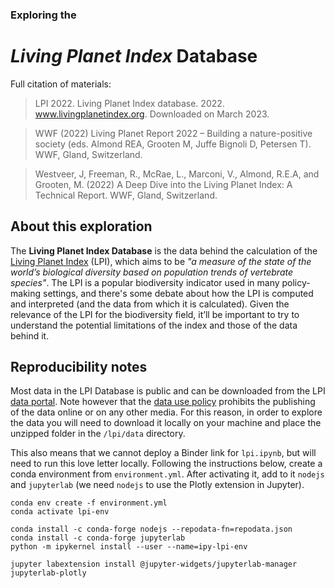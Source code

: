 ### Exploring the
# _Living Planet Index_ Database

Full citation of materials:
> LPI 2022. Living Planet Index database. 2022. www.livingplanetindex.org. Downloaded on March 2023.

> WWF (2022) Living Planet Report 2022 – Building a nature-positive society (eds. Almond REA, Grooten M, Juffe Bignoli D, Petersen T). WWF, Gland, Switzerland.

> Westveer, J, Freeman, R., McRae, L., Marconi, V., Almond, R.E.A, and Grooten, M. (2022) A Deep Dive into the Living Planet Index: A Technical Report. WWF, Gland, Switzerland.

## About this exploration

The **Living Planet Index Database** is the data behind the calculation of the [Living Planet Index](https://www.livingplanetindex.org/) (LPI), 
which aims to be _"a measure of the state of the world’s biological diversity based on population trends of vertebrate species"_. 
The LPI is a popular biodiversity indicator used in many policy-making settings, and there's some debate about how the LPI 
is computed and interpreted (and the data from which it is calculated). 
Given the relevance of the LPI for the biodiversity field, it’ll be important to try to understand the potential limitations of the index 
and those of the data behind it.

## Reproducibility notes

Most data in the LPI Database is public and can be downloaded from the LPI [data portal](https://www.livingplanetindex.org/data_portal). 
Note however that the [data use policy](https://www.livingplanetindex.org/documents/data_agreement.pdf) prohibits the publishing of the data online or on any other media. 
For this reason, in order to explore the data you will need to download it locally on your machine and place the unzipped folder in the `/lpi/data` directory.

This also means that we cannot deploy a Binder link for `lpi.ipynb`, but will need to run this love letter locally. 
Following the instructions below, create a conda environment from `environment.yml`. 
After activating it, add to it `nodejs` and `jupyterlab` (we need `nodejs` to use the Plotly extension in Jupyter).

```
conda env create -f environment.yml
conda activate lpi-env

conda install -c conda-forge nodejs --repodata-fn=repodata.json
conda install -c conda-forge jupyterlab
python -m ipykernel install --user --name=ipy-lpi-env

jupyter labextension install @jupyter-widgets/jupyterlab-manager jupyterlab-plotly
```
